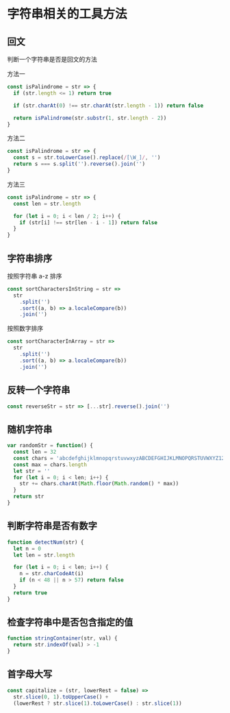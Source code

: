 # 字符串相关的工具方法

## 回文

判断一个字符串是否是回文的方法

方法一

```js
const isPalindrome = str => {
  if (str.length <= 1) return true

  if (str.charAt(0) !== str.charAt(str.length - 1)) return false

  return isPalindrome(str.substr(1, str.length - 2))
}
```

方法二

```js
const isPalindrome = str => {
  const s = str.toLowerCase().replace(/[\W_]/, '')
  return s === s.split('').reverse().join('')
}
```

方法三

```js
const isPalindrome = str => {
  const len = str.length

  for (let i = 0; i < len / 2; i++) {
    if (str[i] !== str[len - i - 1]) return false
  }
}
```

## 字符串排序

按照字符串 a-z 排序

```js
const sortCharactersInString = str =>
  str
    .split('')
    .sort((a, b) => a.localeCompare(b))
    .join('')
```

按照数字排序

```js
const sortCharacterInArray = str =>
  str
    .split('')
    .sort((a, b) => a.localeCompare(b))
    .join('')
```

## 反转一个字符串

```js
const reverseStr = str => [...str].reverse().join('')
```

## 随机字符串

```js
var randomStr = function() {
  const len = 32
  const chars = 'abcdefghijklmnopqrstuvwxyzABCDEFGHIJKLMNOPQRSTUVWXYZ1234567890'
  const max = chars.length
  let str = ''
  for (let i = 0; i < len; i++) {
    str += chars.charAt(Math.floor(Math.random() * max))
  }
  return str
}
```

## 判断字符串是否有数字

```js
function detectNum(str) {
  let n = 0
  let len = str.length

  for (let i = 0; i < len; i++) {
    n = str.charCodeAt(i)
    if (n < 48 || n > 57) return false
  }
  return true
}
```

## 检查字符串中是否包含指定的值

```js
function stringContainer(str, val) {
  return str.indexOf(val) > -1
}
```

## 首字母大写

```js
const capitalize = (str, lowerRest = false) =>
  str.slice(0, 1).toUpperCase() +
  (lowerRest ? str.slice(1).toLowerCase() : str.slice(1))
```
